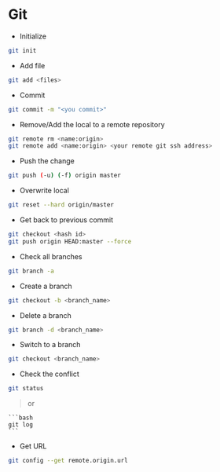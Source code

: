 # Git

* Initialize
```bash
git init
```

* Add file
```bash
git add <files>
```

* Commit
```bash
git commit -m "<you commit>"
```

* Remove/Add the local to a remote repository
```bash
git remote rm <name:origin>
git remote add <name:origin> <your remote git ssh address>
```
* Push the change
```bash
git push (-u) (-f) origin master
```
* Overwrite local
```bash
git reset --hard origin/master
```
* Get back to previous commit
```bash
git checkout <hash id>
git push origin HEAD:master --force
```
* Check all branches
```bash
git branch -a
```

* Create a branch
```bash
git checkout -b <branch_name>
```

* Delete a branch
```bash
git branch -d <branch_name>
```

* Switch to a branch
```bash
git checkout <branch_name>
```

* Check the conflict
```bash
git status
```
> or

	```bash
	git log
	```

* Get URL
```bash
git config --get remote.origin.url
```